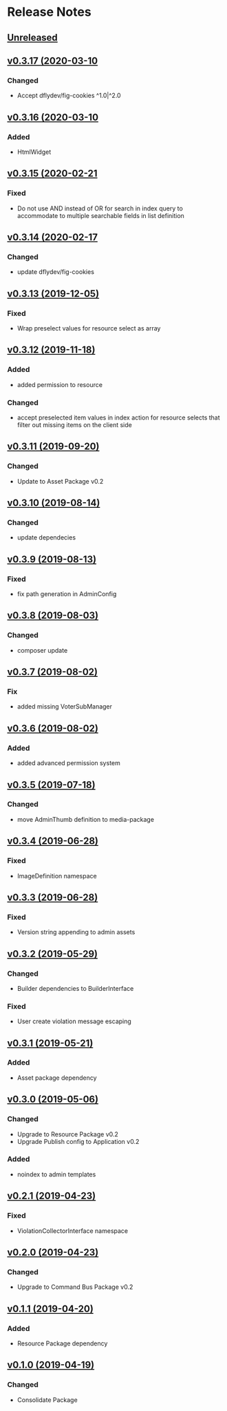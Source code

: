 # Release Notes

## [Unreleased](https://github.com/ixocreate/admin-package/compare/0.3.17...develop)

## [v0.3.17 (2020-03-10](https://github.com/ixocreate/admin-package/compare/0.3.16...0.3.17)
### Changed
- Accept dflydev/fig-cookies ^1.0|^2.0

## [v0.3.16 (2020-03-10](https://github.com/ixocreate/admin-package/compare/0.3.15...0.3.16)
### Added
- HtmlWidget

## [v0.3.15 (2020-02-21](https://github.com/ixocreate/admin-package/compare/0.3.14...0.3.15)
### Fixed
- Do not use AND instead of OR for search in index query to accommodate to multiple searchable fields in list definition

## [v0.3.14 (2020-02-17](https://github.com/ixocreate/admin-package/compare/0.3.13...0.3.14)
### Changed
- update dflydev/fig-cookies

## [v0.3.13 (2019-12-05)](https://github.com/ixocreate/admin-package/compare/0.3.12...0.3.13)
### Fixed
- Wrap preselect values for resource select as array

## [v0.3.12 (2019-11-18)](https://github.com/ixocreate/admin-package/compare/0.3.11...0.3.12)
### Added
- added permission to resource
### Changed
- accept preselected item values in index action for resource selects that filter out missing items on the client side
  
## [v0.3.11 (2019-09-20)](https://github.com/ixocreate/admin-package/compare/0.3.10...0.3.11)
### Changed
- Update to Asset Package v0.2  

## [v0.3.10 (2019-08-14)](https://github.com/ixocreate/admin-package/compare/0.3.9...0.3.10)
### Changed
- update dependecies 

## [v0.3.9 (2019-08-13)](https://github.com/ixocreate/admin-package/compare/0.3.8...0.3.9)
### Fixed
- fix path generation in AdminConfig

## [v0.3.8 (2019-08-03)](https://github.com/ixocreate/admin-package/compare/0.3.7...0.3.8)
### Changed
- composer update

## [v0.3.7 (2019-08-02)](https://github.com/ixocreate/admin-package/compare/0.3.6...0.3.7)
### Fix
- added missing VoterSubManager

## [v0.3.6 (2019-08-02)](https://github.com/ixocreate/admin-package/compare/0.3.5...0.3.6)
### Added
- added advanced permission system

## [v0.3.5 (2019-07-18)](https://github.com/ixocreate/admin-package/compare/0.3.4...0.3.5)
### Changed
- move AdminThumb definition to media-package

## [v0.3.4 (2019-06-28)](https://github.com/ixocreate/admin-package/compare/0.3.3...0.3.4)
### Fixed
- ImageDefinition namespace

## [v0.3.3 (2019-06-28)](https://github.com/ixocreate/admin-package/compare/0.3.2...0.3.3)
### Fixed
- Version string appending to admin assets

## [v0.3.2 (2019-05-29)](https://github.com/ixocreate/admin-package/compare/0.3.1...0.3.2)
### Changed
- Builder dependencies to BuilderInterface
### Fixed
- User create violation message escaping

## [v0.3.1 (2019-05-21)](https://github.com/ixocreate/admin-package/compare/0.3.0...0.3.1)
### Added
- Asset package dependency

## [v0.3.0 (2019-05-06)](https://github.com/ixocreate/admin-package/compare/0.2.1...0.3.0)
### Changed
- Upgrade to Resource Package v0.2
- Upgrade Publish config to Application v0.2
### Added
- noindex to admin templates

## [v0.2.1 (2019-04-23)](https://github.com/ixocreate/admin-package/compare/0.2.0...0.2.1)
### Fixed
- ViolationCollectorInterface namespace

## [v0.2.0 (2019-04-23)](https://github.com/ixocreate/admin-package/compare/0.1.1...0.2.0)
### Changed
- Upgrade to Command Bus Package v0.2

## [v0.1.1 (2019-04-20)](https://github.com/ixocreate/admin-package/compare/0.1.0...0.1.1)
### Added
- Resource Package dependency

## [v0.1.0 (2019-04-19)](https://github.com/ixocreate/admin-package/compare/master...0.1.0)
### Changed
- Consolidate Package
